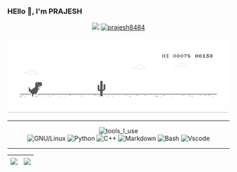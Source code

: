 ### HEllo 👋, I'm PRAJESH
<p align="center">
<a href="https://github.com/prajesh8484"><img src="https://img.shields.io/github/followers/prajesh8484"></a>
<a href="https://github.com/prajesh8484"><img src="https://komarev.com/ghpvc/?username=prajesh8484&label=Profile%20views&color=green" alt="prajesh8484"></a>
<br><br>
<img src="https://github.com/prajesh8484/prajesh8484/blob/main/assets/dinouwu.gif" width="500">
</p>
<hr></hr>
<p align="center">
  <img src="https://img.shields.io/badge/-%F0%9F%9A%80%20Tools%20I%20use-orange" alt="tools_I_use">
  <br>
  <img src="https://img.shields.io/badge/Linux-FCC624?style=flat&logo=linux&logoColor=black" alt="GNU/Linux">
  <img src="https://img.shields.io/badge/Python-FFD43B?style=flat&logo=python&logoColor=darkgreen" alt="Python">
  <img src="https://img.shields.io/badge/C%2B%2B-00599C?style=flat&logo=c%2B%2B&logoColor=white" alt="C++">
  <img src="https://img.shields.io/badge/Markdown-000000?style=flat&logo=markdown&logoColor=white" alt="Markdown">
  <img src="https://img.shields.io/badge/GNU%20Bash-4EAA25?style=flat&logo=GNU%20Bash&logoColor=white" alt="Bash">
  <img src="https://img.shields.io/badge/Visual_Studio_Code-0078D4?style=flat&logo=visual%20studio%20code&logoColor=white" alt="Vscode">
</p>
<hr>

| <a href="https://github.com/prajesh8484"><img align="center" src="https://github-readme-stats.vercel.app/api?username=prajesh8484&show_icons=true&theme=onedark"></a> | <a href="https://github.com/prajesh8484"><img align="center" src="https://github-readme-stats.vercel.app/api/top-langs/?username=prajesh8484&layout=compact&theme=onedark&hide_border=true" /></a> |
| ------------- | ------------- |
